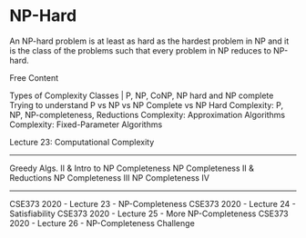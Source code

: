 # NP-Hard

An NP-hard problem is at least as hard as the hardest problem in NP and it is the class of the problems such that every problem in NP reduces to NP-hard.

<ResourceGroupTitle>Free Content</ResourceGroupTitle>

<BadgeLink colorScheme='yellow' badgeText='Read' href='https://www.geeksforgeeks.org/types-of-complexity-classes-p-np-conp-np-hard-and-np-complete/'>Types of Complexity Classes | P, NP, CoNP, NP hard and NP complete</BadgeLink>
<BadgeLink colorScheme='yellow' badgeText='Read' href='https://softwareengineering.stackexchange.com/questions/308178/trying-to-understand-p-vs-np-vs-np-complete-vs-np-hard'>Trying to understand P vs NP vs NP Complete vs NP Hard</BadgeLink>
<BadgeLink colorScheme='red' badgeText='Watch' href='https://www.youtube.com/watch?v=eHZifpgyH_4&list=PLUl4u3cNGP6317WaSNfmCvGym2ucw3oGp&index=22'>Complexity: P, NP, NP-completeness, Reductions</BadgeLink>
<BadgeLink colorScheme='red' badgeText='Watch' href='https://www.youtube.com/watch?v=MEz1J9wY2iM&list=PLUl4u3cNGP6317WaSNfmCvGym2ucw3oGp&index=24'>Complexity: Approximation Algorithms</BadgeLink>
<BadgeLink colorScheme='red' badgeText='Watch' href='https://www.youtube.com/watch?v=4q-jmGrmxKs&index=25&list=PLUl4u3cNGP6317WaSNfmCvGym2ucw3oGp'>Complexity: Fixed-Parameter Algorithms</BadgeLink>


<BadgeLink colorScheme='red' badgeText='Watch' href='https://www.youtube.com/watch?v=moPtwq_cVH8&list=PLUl4u3cNGP61Oq3tWYp6V_F-5jb5L2iHb&index=24'>Lecture 23: Computational Complexity</BadgeLink>

----

<BadgeLink colorScheme='red' badgeText='Watch' href='https://youtu.be/qcGnJ47Smlo?list=PLFDnELG9dpVxQCxuD-9BSy2E7BWY3t5Sm&t=2939'>Greedy Algs. II & Intro to NP Completeness</BadgeLink>
<BadgeLink colorScheme='red' badgeText='Watch' href='https://www.youtube.com/watch?v=e0tGC6ZQdQE&index=16&list=PLFDnELG9dpVxQCxuD-9BSy2E7BWY3t5Sm'>NP Completeness II & Reductions</BadgeLink>
<BadgeLink colorScheme='red' badgeText='Watch' href='https://www.youtube.com/watch?v=fCX1BGT3wjE&index=17&list=PLFDnELG9dpVxQCxuD-9BSy2E7BWY3t5Sm'>NP Completeness III</BadgeLink>
<BadgeLink colorScheme='red' badgeText='Watch' href='https://www.youtube.com/watch?v=NKLDp3Rch3M&list=PLFDnELG9dpVxQCxuD-9BSy2E7BWY3t5Sm&index=18'>NP Completeness IV</BadgeLink>

----

<BadgeLink colorScheme='red' badgeText='Watch' href='https://www.youtube.com/watch?v=ItHp5laE1VE&list=PLOtl7M3yp-DX6ic0HGT0PUX_wiNmkWkXx&index=23'>CSE373 2020 - Lecture 23 - NP-Completeness</BadgeLink>
<BadgeLink colorScheme='red' badgeText='Watch' href='https://www.youtube.com/watch?v=inaFJeCzGxU&list=PLOtl7M3yp-DX6ic0HGT0PUX_wiNmkWkXx&index=24'>CSE373 2020 - Lecture 24 - Satisfiability</BadgeLink>
<BadgeLink colorScheme='red' badgeText='Watch' href='https://www.youtube.com/watch?v=B-bhKxjZLlc&list=PLOtl7M3yp-DX6ic0HGT0PUX_wiNmkWkXx&index=25'>CSE373 2020 - Lecture 25 - More NP-Completeness</BadgeLink>
<BadgeLink colorScheme='red' badgeText='Watch' href='https://www.youtube.com/watch?v=_EzetTkG_Cc&list=PLOtl7M3yp-DX6ic0HGT0PUX_wiNmkWkXx&index=26'>CSE373 2020 - Lecture 26 - NP-Completeness Challenge</BadgeLink>
